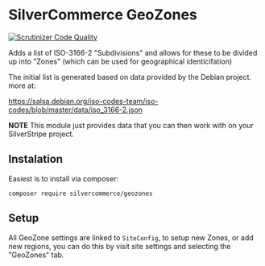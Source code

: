 # SilverCommerce GeoZones

[![Scrutinizer Code Quality](https://scrutinizer-ci.com/g/silvercommerce/geozones/badges/quality-score.png?b=1.0)](https://scrutinizer-ci.com/g/silvercommerce/geozones/?branch=1.0)

Adds a list of ISO-3166-2 "Subdivisions" and allows for these to be divided up into "Zones" (which can be used for geographical identicifation)

The initial list is generated based on data provided by the Debian project. more at:

https://salsa.debian.org/iso-codes-team/iso-codes/blob/master/data/iso_3166-2.json

**NOTE** This module just provides data that you can then work with on your SilverStripe
project.

## Instalation

Easiest is to install via composer:

    composer require silvercommerce/geozones

## Setup

All GeoZone settings are linked to `SiteConfig`, to setup new Zones, or add new regions, you can
do this by visit site settings and selecting the "GeoZones" tab.